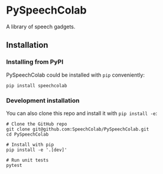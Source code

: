 # PySpeechColab

A library of speech gadgets.

## Installation

### Installing from PyPI

PySpeechColab could be installed with `pip` conveniently:

    pip install speechcolab

### Development installation

You can also clone this repo and install it with `pip install -e`:

    # Clone the GitHub repo
    git clone git@github.com:SpeechColab/PySpeechColab.git
    cd PySpeechColab

    # Install with pip
    pip install -e '.[dev]'

    # Run unit tests
    pytest
